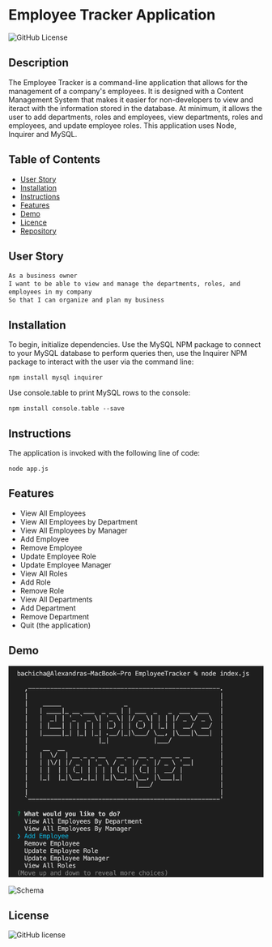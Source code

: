 # Employee Tracker Application

![GitHub License](https://img.shields.io/badge/made%20by-%40alexbachicha-orange)

## Description 

The Employee Tracker is a command-line application that allows for the management of a company's employees. It is designed with a Content Management System that makes it easier for non-developers to view and iteract with the information stored in the database. At minimum, it allows the user to add departments, roles and employees, view departments, roles and employees, and update employee roles. This application uses Node, Inquirer and MySQL.

## Table of Contents

- [User Story](#UserStory)
- [Installation](#Installation)
- [Instructions](#Instructions)
- [Features](#Features)
- [Demo](#Demo)
- [Licence](#Licence)
- [Repository](#Repository)

## User Story

```
As a business owner
I want to be able to view and manage the departments, roles, and employees in my company
So that I can organize and plan my business
```

## Installation 

To begin, initialize dependencies. Use the MySQL NPM package to connect to your MySQL database to perform queries then, use the Inquirer NPM package to interact with the user via the command line:

```
npm install mysql inquirer 
```

Use console.table to print MySQL rows to the console:

```
npm install console.table --save
```

## Instructions

The application is invoked with the following line of code:

```
node app.js
```

## Features

- View All Employees
- View All Employees by Department
- View All Employees by Manager
- Add Employee
- Remove Employee
- Update Employee Role
- Update Employee Manager
- View All Roles
- Add Role
- Remove Role
- View All Departments
- Add Department
- Remove Department 
- Quit (the application)

## Demo

![Demo](assets/screenshot.png)

![Schema](assets/schema.png)


## License 

![GitHub license](https://img.shields.io/badge/license-MIT-blue.svg)
